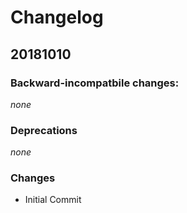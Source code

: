 # Changelog

## 20181010

### Backward-incompatbile changes:

*none*

### Deprecations

*none*

### Changes

- Initial Commit

